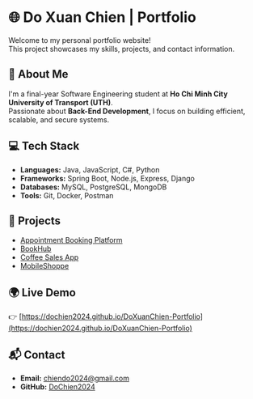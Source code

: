 # 🌐 Do Xuan Chien | Portfolio

Welcome to my personal portfolio website!  
This project showcases my skills, projects, and contact information.

## 🧠 About Me
I'm a final-year Software Engineering student at **Ho Chi Minh City University of Transport (UTH)**.  
Passionate about **Back-End Development**, I focus on building efficient, scalable, and secure systems.

## 💻 Tech Stack
- **Languages:** Java, JavaScript, C#, Python  
- **Frameworks:** Spring Boot, Node.js, Express, Django  
- **Databases:** MySQL, PostgreSQL, MongoDB  
- **Tools:** Git, Docker, Postman  

## 🚀 Projects
- [Appointment Booking Platform](https://github.com/DoChien2024/Appointment-Booking-Platform)
- [BookHub](https://github.com/DoChien2024/BookHub)
- [Coffee Sales App](https://github.com/DoChien2024/Coffee-Safes-App)
- [MobileShoppe](https://github.com/DoChien2024/MobileShoppe)

## 🌍 Live Demo
👉 [https://dochien2024.github.io/DoXuanChien-Portfolio](https://dochien2024.github.io/DoXuanChien-Portfolio)

## 📬 Contact
- **Email:** chiendo2024@gmail.com  
- **GitHub:** [DoChien2024](https://github.com/DoChien2024)
